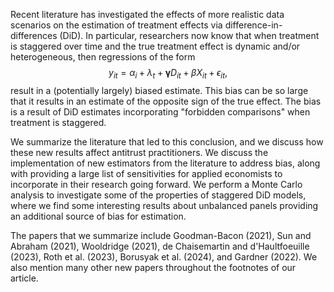 Recent literature has investigated the effects of more realistic data scenarios on the estimation of treatment effects via difference-in-differences (DiD). In particular, researchers now know that when treatment is staggered over time and the true treatment effect is dynamic and/or heterogeneous, then regressions of the form
$$y_{it} = \alpha_i + \lambda_t + \boldsymbol{\gamma}  D_{it} + \beta X_{it} + \epsilon_{it},$$
result in a (potentially largely) biased estimate. This bias can be so large that it results in an estimate of the opposite sign of the true effect. The bias is a result of DiD estimates incorporating "forbidden comparisons" when treatment is staggered.

We summarize the literature that led to this conclusion, and we discuss how these new results affect antitrust practitioners. We discuss the implementation of new estimators from the literature to address bias, along with providing a large list of sensitivities for applied economists to incorporate in their research going forward.
We perform a Monte Carlo analysis to investigate some of the properties of staggered DiD models, where we find some interesting results about unbalanced panels providing an additional source of bias for estimation.

The papers that we summarize include Goodman-Bacon (2021), Sun and Abraham (2021), Wooldridge (2021), de Chaisemartin and d'Haultfoeuille (2023), Roth et al. (2023), Borusyak et al. (2024), and Gardner (2022). We also mention many other new papers throughout the footnotes of our article.

